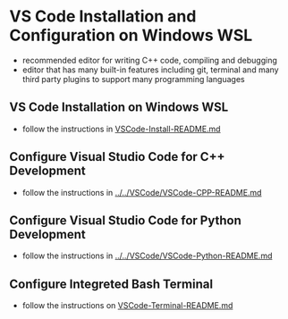# VS Code Installation and Configuration on Windows WSL

- recommended editor for writing C++ code, compiling and debugging
- editor that has many built-in features including git, terminal and many third party plugins to support many programming languages

## VS Code Installation on Windows WSL

- follow the instructions in [VSCode-Install-README.md](VSCode-Install-README.md)

## Configure Visual Studio Code for C++ Development

- follow the instructions in [../../VSCode/VSCode-CPP-README.md](../../VSCode/VSCode-CPP-README.md)

## Configure Visual Studio Code for Python Development

- follow the instructions in [../../VSCode/VSCode-Python-README.md](../../VSCode/VSCode-Python-README.md)

## Configure Integreted Bash Terminal

- follow the instructions on [VSCode-Terminal-README.md](VSCode-Terminal-README.md)
